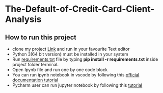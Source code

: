 # The-Default-of-Credit-Card-Client-Analysis

 
 ## How to run this project
 
  * clone my project [Link](https://github.com/olgaarkadieva/The-Default-of-Credit-Card-Client-Analysis.git) and run in your favourite Text editor
  * Python 3(64 bit version) must be installed in your system
  * Run [requirements.txt](./requirements.txt) file by typing  **pip install -r requirements.txt** inside project folder terminal.
  * Open Ipynb file and run one by one code block 
  * You can run ipynb notebook in vscode by following this [official documentation tutorial](https://code.visualstudio.com/docs/python/jupyter-support)
  * Pycharm user can run jupyter notebook by following this [tutorial](https://www.jetbrains.com/help/pycharm/jupyter-notebook-support.html) 
